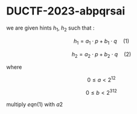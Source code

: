 # DUCTF-2023-abpqrsai

we are given hints $`h_1`$, $`h_2`$ such that :
```math
h_1 = a_1 \cdot p + b_1 \cdot q \quad \text{(1)}
```
```math
h_2 = a_2 \cdot p + b_2 \cdot q \quad \text{(2)}
```
where 
```math
0 \leq a < 2^{12}
```
```math
0 \leq b < 2^{312}
```
multiply $`eqn(1)`$ with $a2$
